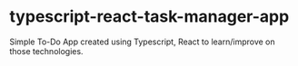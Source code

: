 # typescript-react-task-manager-app
Simple To-Do App created using Typescript, React to learn/improve on those technologies.
